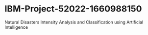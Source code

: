 # IBM-Project-52022-1660988150
Natural Disasters Intensity Analysis and Classification using Artificial Intelligence
